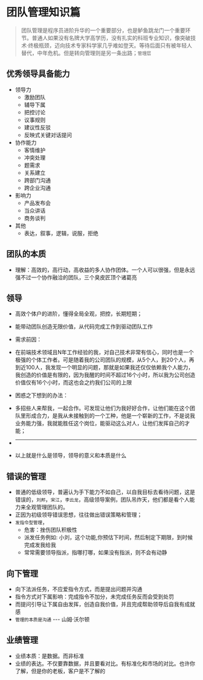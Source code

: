 # 团队管理知识篇
> 团队管理是程序员进阶升华的一个重要部分，也是鲈鱼跳龙门一个重要环节。普通人如果没有名牌大学高学历，没有扎实的科班专业知识，像突破技术·终极瓶颈，迈向技术专家科学家几乎难如登天。等待后面只有被年轻人替代，中年危机。但是转向管理则是另一条出路；`管理层`

## 优秀领导具备能力
* 领导力
  * 激励团队
  * 辅导下属
  * 把控讨论
  * 议事规则
  * 建议性反驳
  * 反映式关键对话提问
* 协作能力
  * 客情维护
  * 冲突处理
  * 题需求
  * 关系建立
  * 跨部门沟通
  * 跨企业沟通
* 影响力
  * 产品发布会
  * 当众讲话
  * 商务谈判
* 其他
  * 表达，叙事，逻辑，说服，拒绝

## 团队的本质
* 理解：高效的，高行动，高收益的多人协作团体。一个人可以很强，但是永远强不过一个协作融洽的团队，三个臭皮匠顶个诸葛亮

## 领导
* 高效个体户的进阶，懂得全局全观，把控，长期短期；
* 能带动团队创造无限价值，从代码完成工作到驱动团队工作

* 需求前因：
* 在前端技术领域且N年工作经验的我，对自己技术非常有信心，同时也是一个极强的个体工作者。可是随着我的公司团队的规模，从5个人，到20个人，再到近100人，我发现一个明显的问题，那就是如果我还仅仅依赖我个人能力，我创造的价值是有限的，因为我醒的时间不超过16个小时，所以我为公司创造价值仅有16个小时，而这也会之约我们公司的上限
* 困惑之下想到的办法：
* 多招些人来帮我，一起合作。可发现让他们为我好好合作，让他们能在这个团队里形成合力，是我从未接触到的一个工种，他是一个崭新的工作，不是说我业务能力强，我就能胜任这个岗位，能驱动这么对人，让他们发挥自己的才能；

* ---
* 以上就是什么是领导，领导的意义和本质是什么

## 错误的管理
* 普通的低级领导，普遍认为手下能力不如自己，以自我目标去看待问题，这是错误的，`刘邦`，`宋江`，`李云龙`，高级领导案例，团队吊炸天，他们都是看个人能力来全观管理团队的。
* 正因为初级领导错误思想，往往做出错误策略和管理；
* `发指令型管理`，
  * 危害：挫伤团队积极性
  * 派发任务例如: 小刘，这个功能,你预估下时间，然后制定下期限，到时候完成发我给我
  * 常常需要领导指派，指哪打哪，如果没有指派，则不会有动静


## 向下管理
* 向下法派任务，不应爱指令方式，而是提出问题并沟通
* 指令方式对下属影响：完成指令不加分，未完成任务反而会受到处罚
* 而提问引导让下属自由发挥，创造自我价值，并且完成帮助领导后自我有成就感
* `管理的本质是沟通` --- 山姆·沃尔顿

## 业绩管理
* 业绩本质：是数据。而非标准
* 业绩的表达。不仅要靠数据，并且要看对比。有标准化和市场的对比。也许你了解，但是你的老板，客户是不了解的
